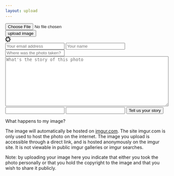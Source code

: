 ```yaml
---
layout: upload
---
```

<script src="http://code.jquery.com/jquery.min.js"></script>
<script>
	$( document ).ready(function() {
		$("#formspree").hide();
		$("#instructions").hide();
		$("#uploadprogress").hide()
		$("#expandinstructions").click(function(e){
			$("#instructions").toggle();
			$("#expandinstructions").toggleClass('fa-plus-circle fa-minus-circle')
		});
		$( "#submit-button" ).click(function(e) {
			$("#uploadprogress").show()
			var formData = new FormData();
			var imageData = $("#img-input")[0].files[0];
			formData.append("image",imageData);
			$.ajax({
			  url: "https://api.imgur.com/3/image",
			  type: "POST",
			  datatype: "json",
			  headers: {
			    "Authorization": "Client-ID 893f12a98c220db"
			  },
			  data: formData,
			  success: function(response) {
				  $("#uploadprogress").hide()
				  $("#failureupload").hide();
				  $("#instructions").hide();
				  $("#imguploadform").hide();
				  $("#successupload").html("<img src=" + response.data.link + "></a>");
				  $("#formspree").show();
				  $("#imgurlink").val(response.data.link);
				  $("#imgurdelete").val(response.data.deletehash);
				  
			  },
			  error: function(response){
				  $("#uploadprogress").hide()
			  	  $("#failureupload").html("something went wrong...maybe you should try again?");
				  //window.location.href="upload_image.html";
			  },
			  cache: false,
			  contentType: false,
			  processData: false
			});
		});
	});
</script>

<div id="failureupload" class="error"></div>
<div id="successupload"></div>

<div class="my-text-body">
	<form id="imguploadform" method="POST" enctype="multipart/form-data">
		<div class="row">
			<input type="file" id="img-input" name="image" accept="image/*">
		</div>
		<div class="row">
			<input type="button" id="submit-button" value="upload image">
		</div>
		<img id="uploadprogress" src="images/upload_progress.gif">
	</form>
</div>
<div id="formspree">
	<form action="https://formspree.io/fof.contribute@gmail.com" method="POST">
		<input type="email" name="_replyto" placeholder="Your email address">
		<input type="text" name="submittername" placeholder="Your name">
		<input type="text" name="location" placeholder="Where was the photo taken?">
	    <textarea style="width: 100%; height: 150px;" name="the story" placeholder="What's the story of this photo"></textarea>
		<input type="text" name="photo-link" type="hidden" id="imgurlink">
		<input type="text" name="imgur-delete-hash" type="hidden" id="imgurdelete">
		<input type="hidden" name="_subject" value="New FOF submission!" />
		<input type="text" name="_gotcha" style="display:none" />
		<input type="hidden" name="_next" value="thanks.html" />
	    <input type="submit" value="Tell us your story">
	</form>
</div>

What happens to my image? <i class="fa fa-plus-circle" aria-hidden="true" id="expandinstructions"></i>
<div id="instructions">

<p> The image will automatically be hosted on <a href="https://help.imgur.com/hc/en-us/articles/201746817-Post-privacy">imgur.com</a>. The site imgur.com is only used to host the photo on the internet. The image you upload is accessible through a direct link, and is hosted anonymously on the imgur site. It is not viewable in public imgur galleries or imgur searches.</p>

<p>Note: by uploading your image here you indicate that either you took the photo personally or that you hold the copyright to the image and that you wish to share it publicly.</p>

</div>


